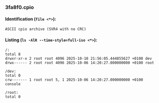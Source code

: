 ### 3fa8f0.cpio
#### Identification (`file <*>`):
```
ASCII cpio archive (SVR4 with no CRC)
```
#### Listing (`ls -AlR --time-style=full-iso <*>`):
```
/:
total 8
drwxr-xr-x 2 root root 4096 2025-10-10 21:56:05.444855627 +0100 dev
drwx------ 2 root root 4096 2025-10-06 14:20:27.000000000 +0100 root

/dev:
total 0
crw------- 1 root root 5, 1 2025-10-06 14:20:27.000000000 +0100 console

/root:
total 0
```

